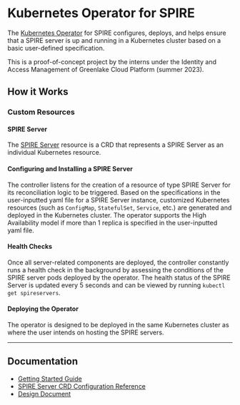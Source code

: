 # Kubernetes Operator for SPIRE

The [Kubernetes Operator](https://kubernetes.io/docs/concepts/extend-kubernetes/operator/) for SPIRE configures, deploys, and helps ensure that a SPIRE server is up and running in a Kubernetes cluster based on a basic user-defined specification. 

This is a proof-of-concept project by the interns under the Identity and Access Management of Greenlake Cloud Platform (summer 2023). 

## How it Works

### Custom Resources

#### SPIRE Server

The [SPIRE Server](docs/spireserver-crd.md) resource is a CRD that represents a SPIRE Server as an individual Kubernetes resource. 

#### Configuring and Installing a SPIRE Server

The controller listens for the creation of a resource of type SPIRE Server for its reconciliation logic to be triggered. Based on the specifications in the user-inputted yaml file for a SPIRE Server instance, customized Kubernetes resources (such as `ConfigMap`, `StatefulSet`, `Service`, etc.) are generated and deployed in the Kubernetes cluster. The operator supports the High Availability model if more than 1 replica is specified in the user-inputted yaml file. 

#### Health Checks

Once all server-related components are deployed, the controller constantly runs a health check in the background by assessing the conditions of the SPIRE server pods deployed by the operator. The health status of the SPIRE Server is updated every 5 seconds and can be viewed by running `kubectl get spireservers`. 

#### Deploying the Operator
The operator is designed to be deployed in the same Kubernetes cluster as where the user intends on hosting the SPIRE servers. 

---

## Documentation

- [Getting Started Guide](docs/getting_started.md)
- [SPIRE Server CRD Configuration Reference](docs/spireserver-crd.md)
- [Design Document](https://docs.google.com/document/d/1F7h9khGMh2wz6tED40TXQH3wUlLYr-6FEt-Cukk3MnA/edit?usp=sharing)